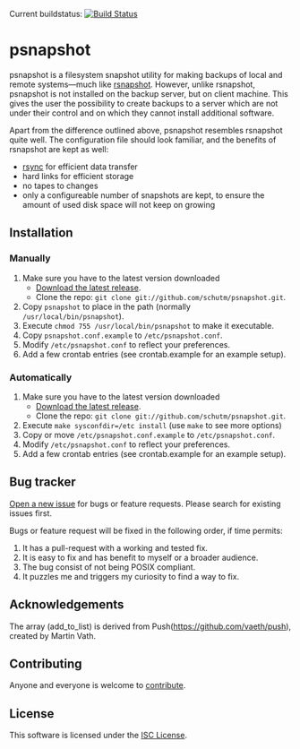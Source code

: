 ﻿Current buildstatus: [![Build Status](https://travis-ci.org/schutm/psnapshot.png)](https://travis-ci.org/schutm/psnapshot)

psnapshot
=========
psnapshot is a filesystem snapshot utility for making backups of local
and remote systems—much like [rsnapshot](http://www.rsnapshot.org/).
However, unlike rsnapshot, psnapshot is not installed on the backup
server, but on client machine. This gives the user the possibility to
create backups to a server which are not under their control and on
which they cannot install additional software.

Apart from the difference outlined above, psnapshot resembles rsnapshot
quite well. The configuration file should look familiar, and the
benefits of rsnapshot are kept as well:
  * [rsync](http://rsync.samba.org) for efficient data transfer
  * hard links for efficient storage
  * no tapes to changes
  * only a configureable number of snapshots are kept, to ensure the
    amount of used disk space will not keep on growing


Installation
------------

### Manually ###
1. Make sure you have to the latest version downloaded
     * [Download the latest release](https://github.com/schutm/psnapshot/zipball/master).
     * Clone the repo:
       `git clone git://github.com/schutm/psnapshot.git`.
2. Copy `psnapshot` to place in the path (normally
   `/usr/local/bin/psnapshot`).
3. Execute `chmod 755 /usr/local/bin/psnapshot` to make it executable.
4. Copy `psnapshot.conf.example` to `/etc/psnapshot.conf`.
5. Modify `/etc/psnapshot.conf` to reflect your preferences.
6. Add a few crontab entries (see crontab.example for an example setup).

### Automatically ###
1. Make sure you have to the latest version downloaded
     * [Download the latest release](https://github.com/schutm/psnapshot/zipball/master).
     * Clone the repo:
       `git clone git://github.com/schutm/psnapshot.git`.
2. Execute `make sysconfdir=/etc install` (use `make` to see more options)
3. Copy or move `/etc/psnapshot.conf.example` to `/etc/psnapshot.conf`.
4. Modify `/etc/psnapshot.conf` to reflect your preferences.
5. Add a few crontab entries (see crontab.example for an example setup).


Bug tracker
-----------
[Open a new issue](https://github.com/schutm/psnapshot/issues) for bugs
or feature requests. Please search for existing issues first.

Bugs or feature request will be fixed in the following order, if time
permits:

1. It has a pull-request with a working and tested fix.
2. It is easy to fix and has benefit to myself or a broader audience.
3. The bug consist of not being POSIX compliant.
4. It puzzles me and triggers my curiosity to find a way to fix.


Acknowledgements
----------------
The array (add_to_list) is derived from Push(https://github.com/vaeth/push),
created by Martin Vath.


Contributing
------------
Anyone and everyone is welcome to [contribute](CONTRIBUTING.md).


License
-------
This software is licensed under the [ISC License](LICENSE).
